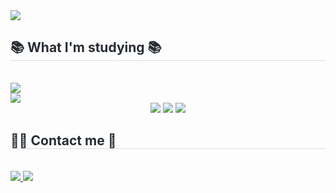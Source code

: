 <div align= "left">
    <img src="https://capsule-render.vercel.app/api?type=waving&color=004d21&height=120&text=&animation=fadeIn&fontColor=39604a&fontSize=70" />
    </div>
    <div align= "lef">
    <h2 style="border-bottom: 1px solid #d8dee4; color: #282d33;"> 📚 What I'm studying 📚</h2> <br> 
    <img src="http://mazandi.herokuapp.com/api?handle=eod460&theme=cold"/>
    <br>
    <img src="http://mazassumnida.wtf/api/generate_badge?boj=eod460">
    <div style="margin: 0 auto; text-align: center;" align= "center"> <img src="https://img.shields.io/badge/Figma-F24E1E?style=flat&logo=Figma&logoColor=white">
        <img src="https://img.shields.io/badge/MySQL-4479A1?style=flat&logo=MySQL&logoColor=white">
        <img src="https://img.shields.io/badge/Python-3776AB?style=flat&logo=Python&logoColor=white">
          </div>
    </div>
    <div align= "left">
    <h2 style="border-bottom: 1px solid #d8dee4; color: #282d33;"> 🧑‍💻 Contact me 👋</h2> <br> 
    <div align= "left"> <a href=https://jyzinn.tistory.com/> <img src="https://img.shields.io/badge/Tistory-000000?style=flat&logo=Tistory&logoColor=white&link=https://jyzinn.tistory.com/"> </a>
         <a href=mailto:yoojinjeon97@gmail.com> <img src="https://img.shields.io/badge/Gmail-EA4335?style=flat&logo=Gmail&logoColor=white&link=mailto:yoojinjeon97@gmail.com"> </a>
          </div>  <br> 
    <div align= "left">  </div> 
    </div>
